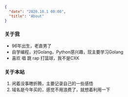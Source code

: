 ```json
{
  "date": "2020.10.1 00:00",
  "title": "About"
}
```



### 关于我

- 96年出生，老直男了
- 自学编程，对Golang，Python感兴趣，现主要学习Golang
- 喜欢 唱 跳 rap 打篮球，我不是CXK


### 关于本站

1. 闲着没事瞎折腾，主要记录自己的一些感悟
2. 域名是今年买的，感觉不用浪费了，就想着利用一下